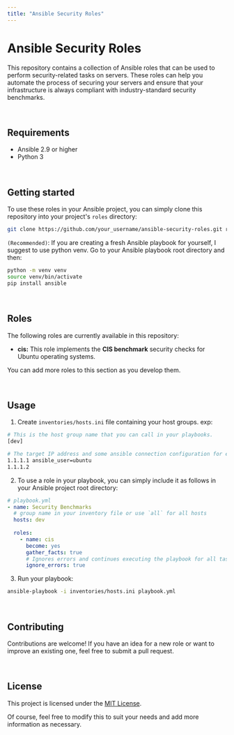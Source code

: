 ```yaml
---
title: "Ansible Security Roles"
---
```


# Ansible Security Roles

This repository contains a collection of Ansible roles that can be used to perform security-related tasks on servers. These roles can help you automate the process of securing your servers and ensure that your infrastructure is always compliant with industry-standard security benchmarks.

<br>

## Requirements
* Ansible 2.9 or higher
* Python 3

<br>

## Getting started
To use these roles in your Ansible project, you can simply clone this repository into your project's `roles` directory:

```bash
git clone https://github.com/your_username/ansible-security-roles.git roles/security
```

`(Recommended)`: If you are creating a fresh Ansible playbook for yourself, I suggest to use python venv. Go to your Ansible playbook root directory and then:

```bash
python -m venv venv
source venv/bin/activate
pip install ansible
```
<br>

## Roles
The following roles are currently available in this repository:

* **cis:** This role implements the **CIS benchmark** security checks for Ubuntu operating systems.

You can add more roles to this section as you develop them.

<br>

## Usage
1. Create `inventories/hosts.ini` file containing your host groups. exp:

```bash
# This is the host group name that you can call in your playbooks.
[dev]

# The target IP address and some ansible connection configuration for each host.
1.1.1.1 ansible_user=ubuntu
1.1.1.2 
```

2. To use a role in your playbook, you can simply include it as follows in your Ansible project root directory:

```yaml
# playbook.yml
- name: Security Benchmarks
  # group name in your inventory file or use `all` for all hosts
  hosts: dev
  
  roles:
    - name: cis
      become: yes
      gather_facts: true
      # Ignores errors and continues executing the playbook for all tasks
      ignore_errors: true
```

3. Run your playbook:

```bash
ansible-playbook -i inventories/hosts.ini playbook.yml
```
<br>

## Contributing
Contributions are welcome! If you have an idea for a new role or want to improve an existing one, feel free to submit a pull request.

<br>

## License
This project is licensed under the [MIT License](https://opensource.org/licenses/MIT).

Of course, feel free to modify this to suit your needs and add more information as necessary.
